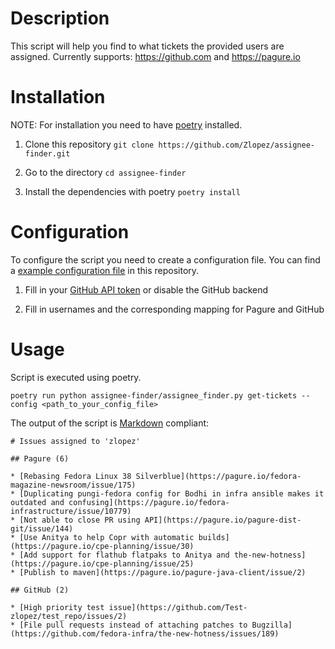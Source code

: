 # Description

This script will help you find to what tickets the provided users are assigned.
Currently supports: https://github.com and https://pagure.io

# Installation

NOTE: For installation you need to have [poetry](https://python-poetry.org/) installed.

1. Clone this repository
`git clone https://github.com/Zlopez/assignee-finder.git`

2. Go to the directory
`cd assignee-finder`

3. Install the dependencies with poetry
`poetry install`

# Configuration

To configure the script you need to create a configuration file. You can find a [example configuration file](https://github.com/Zlopez/assignee-finder/blob/main/config.example.toml) in this repository.

1. Fill in your [GitHub API token](https://docs.github.com/en/authentication/keeping-your-account-and-data-secure/creating-a-personal-access-token) or disable the
GitHub backend

2. Fill in usernames and the corresponding mapping for Pagure and GitHub

# Usage

Script is executed using poetry.

`poetry run python assignee-finder/assignee_finder.py get-tickets --config <path_to_your_config_file>`

The output of the script is [Markdown](https://www.markdownguide.org/) compliant:
```
# Issues assigned to 'zlopez'

## Pagure (6)

* [Rebasing Fedora Linux 38 Silverblue](https://pagure.io/fedora-magazine-newsroom/issue/175)
* [Duplicating pungi-fedora config for Bodhi in infra ansible makes it outdated and confusing](https://pagure.io/fedora-infrastructure/issue/10779)
* [Not able to close PR using API](https://pagure.io/pagure-dist-git/issue/144)
* [Use Anitya to help Copr with automatic builds](https://pagure.io/cpe-planning/issue/30)
* [Add support for flathub flatpaks to Anitya and the-new-hotness](https://pagure.io/cpe-planning/issue/25)
* [Publish to maven](https://pagure.io/pagure-java-client/issue/2)

## GitHub (2)

* [High priority test issue](https://github.com/Test-zlopez/test_repo/issues/2)
* [File pull requests instead of attaching patches to Bugzilla](https://github.com/fedora-infra/the-new-hotness/issues/189)
```
